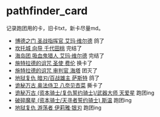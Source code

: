 # pathfinder_card

记录跑团用的卡，旧卡txt，新卡尽量md。

- [博德之门 圣战指挥官 艾玛·维尔德](博德之门/艾玛·维尔德(エマ・ヴェルデ)(圣战指挥官)Lv6.txt) 鸽了
- [坎托城 向导 千代田桃](坎托城/Chiyoda_Momo.xlsx) 完结了
- [海岛团 吸血鬼猎人 艾玛·维尔德](生存团/艾玛·维尔德(エマ・ヴェルデ)(Lv5).txt) 完结了
- [施特拉德的诅咒 圣使 费伦](笑笑PF新团/フェルン费伦FERN.txt) 换卡了
- [施特拉德的诅咒 审判官 海塔](笑笑PF新团/ハイター海塔Heiter.txt) 团灭了
- [地狱复仇 暗刃/百战雄主 萨斯特](邪恶团/萨斯特Lv2.md) 鸽了
- [诡秘万古 奥法侍卫 八奈见杏菜](诡秘万古/奥法侍卫Lv4.md) 撕卡了
- [诡秘万古 (资本骑士/复仇誓约骑士)/武器大师 天爱星](诡秘万古/天爱星Lv6.md) 跑团ing
- [破碎魔星 (资本骑士/天寻者誓约骑士) 斯温](破碎星辰/流浪剑客斯温LV6.md) 跑团ing
- [地狱复仇 游荡者 伊莉雅·银刃](邪恶团/伊莉雅·银刃Lv4(PF2).md) 跑团ing